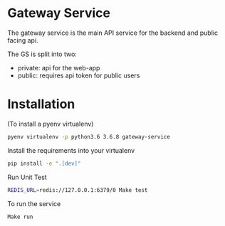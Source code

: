 # Gateway Service

The gateway service is the main API service for the backend and public facing api.

The GS is split into two:
- private: api for the web-app
- public: requires api token for public users

# Installation

(To install a pyenv virtualenv)
```bash
pyenv virtualenv -p python3.6 3.6.8 gateway-service
```

Install the requirements into your virtualenv
```bash
pip install -e ".[dev]"
```

Run Unit Test
```bash
REDIS_URL=redis://127.0.0.1:6379/0 Make test
```

To run the service
```bash
Make run
```
